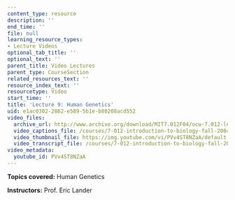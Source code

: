 ```yaml
---
content_type: resource
description: ''
end_time: ''
file: null
learning_resource_types:
- Lecture Videos
optional_tab_title: ''
optional_text: ''
parent_title: Video Lectures
parent_type: CourseSection
related_resources_text: ''
resource_index_text: ''
resourcetype: Video
start_time: ''
title: 'Lecture 9: Human Genetics'
uid: e1ac0302-2862-e589-5b1e-b80208acd552
video_files:
  archive_url: http://www.archive.org/download/MIT7.012F04/ocw-7.012-lec9-27sep2004-220k.mp4
  video_captions_file: /courses/7-012-introduction-to-biology-fall-2004/e5db7696f8555dc09bb1da0aa69545b6_PVv4ST8NZaA.vtt
  video_thumbnail_file: https://img.youtube.com/vi/PVv4ST8NZaA/default.jpg
  video_transcript_file: /courses/7-012-introduction-to-biology-fall-2004/4a58e575fb577298400528ce7b0a4037_PVv4ST8NZaA.pdf
video_metadata:
  youtube_id: PVv4ST8NZaA
---
```


**Topics covered:** Human Genetics

**Instructors:** Prof. Eric Lander